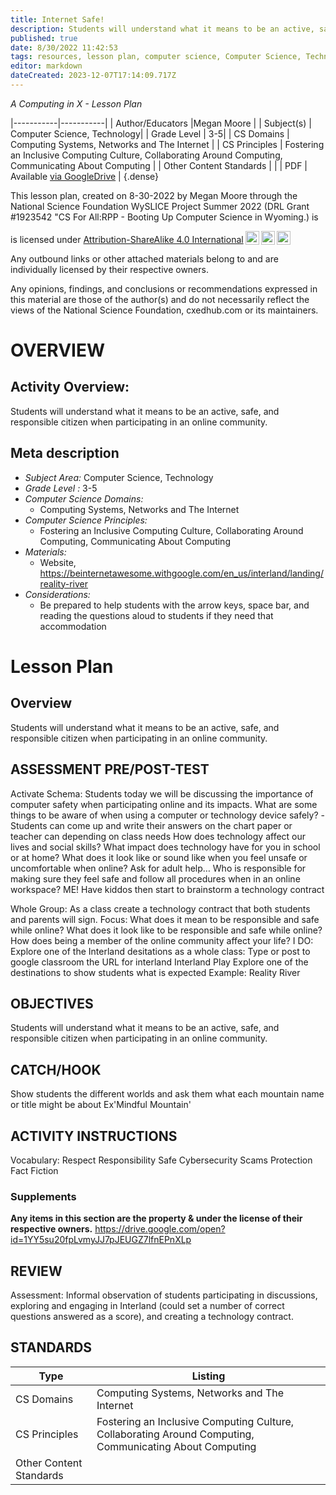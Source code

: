 ```yaml
---
title: Internet Safe!
description: Students will understand what it means to be an active, safe, and responsible citizen when participating in an online community.
published: true
date: 8/30/2022 11:42:53
tags: resources, lesson plan, computer science, Computer Science, Technology 
editor: markdown
dateCreated: 2023-12-07T17:14:09.717Z
---
```

*A Computing in X - Lesson Plan*

|-----------|-----------|
| Author/Educators |Megan Moore |
| Subject(s) | Computer Science, Technology|
| Grade Level | 3-5|
| CS Domains | Computing Systems, Networks and The Internet |
| CS Principles | Fostering an Inclusive Computing Culture, Collaborating Around Computing, Communicating About Computing |
| Other Content Standards |  | 
| PDF | Available [via GoogleDrive](https://drive.google.com/open?id=18QEGhSWPePEdXGkkBE2Y0E0ZzWxOfY2A) |
{.dense}






This lesson plan, created on 8-30-2022 by Megan Moore through the National Science Foundation WySLICE Project Summer 2022 (DRL Grant #1923542 "CS For All:RPP - Booting Up Computer Science in Wyoming.) is  <p xmlns:cc="http://creativecommons.org/ns#" >  is licensed under <a href="http://creativecommons.org/licenses/by-sa/4.0/?ref=chooser-v1" target="_blank" rel="license noopener noreferrer" style="display:inline-block;">Attribution-ShareAlike 4.0 International<img style="height:22px!important;margin-left:3px;vertical-align:text-bottom;" src="https://mirrors.creativecommons.org/presskit/icons/cc.svg?ref=chooser-v1"><img style="height:22px!important;margin-left:3px;vertical-align:text-bottom;" src="https://mirrors.creativecommons.org/presskit/icons/by.svg?ref=chooser-v1"><img style="height:22px!important;margin-left:3px;vertical-align:text-bottom;" src="https://mirrors.creativecommons.org/presskit/icons/sa.svg?ref=chooser-v1"></a></p>


Any outbound links or other attached materials belong to and are individually licensed by their respective owners. 


Any opinions, findings, and conclusions or recommendations expressed in this material are those of the author(s) and do not necessarily reflect the views of the National Science Foundation, cxedhub.com or its maintainers.


# OVERVIEW
## Activity Overview:  
Students will understand what it means to be an active, safe, and responsible citizen when participating in an online community.
## Meta description
+ *Subject Area:* Computer Science, Technology 
+ *Grade Level :* 3-5 
+ *Computer Science Domains:*
   + Computing Systems, Networks and The Internet
+ *Computer Science Principles:*
   + Fostering an Inclusive Computing Culture, Collaborating Around Computing, Communicating About Computing
+ *Materials:* 
   + Website, https://beinternetawesome.withgoogle.com/en_us/interland/landing/reality-river
+ *Considerations:*
   + Be prepared to help students with the arrow keys, space bar, and reading the questions aloud to students if they need that accommodation


# Lesson Plan
## Overview
Students will understand what it means to be an active, safe, and responsible citizen when participating in an online community.
## ASSESSMENT PRE/POST-TEST
Activate Schema: Students today we will be discussing the importance of computer safety when participating online and its impacts. 
What are some things to be aware of when using a computer or technology device safely? 
        -Students can come up and write their answers on the chart paper or teacher can depending on class needs 
How does technology affect our lives and social skills? 
What impact does technology have for you in school or at home? 
What does it look like or sound like when you feel unsafe or uncomfortable when online? 
Ask for adult help…
Who is responsible for making sure they feel safe and follow all procedures when in an online workspace? 
ME! Have kiddos then start to brainstorm a technology contract


Whole Group: As a class create a technology contract that both students and parents will sign. 
        Focus:
What does it mean to be responsible and safe while online? 
What does it look like to be responsible and safe while online? 
How does being a member of the online community affect your life? 
I DO: Explore one of the Interland desitations as a whole class:
Type or post to google classroom the URL for interland Interland Play
Explore one of the destinations to show students what is expected
Example: Reality River
## OBJECTIVES
Students will understand what it means to be an active, safe, and responsible citizen when participating in an online community.


## CATCH/HOOK
Show students the different worlds and ask them what each mountain name or title might be about Ex'Mindful Mountain'


## ACTIVITY INSTRUCTIONS
Vocabulary: 
Respect 
Responsibility
Safe
Cybersecurity 
Scams
Protection
Fact
Fiction


### Supplements
**Any items in this section are the property & under the license of their respective owners.**
https://drive.google.com/open?id=1YY5su20fpLvmyJJ7pJEUGZ7lfnEPnXLp




## REVIEW
Assessment: Informal observation of students participating in discussions, exploring and engaging in Interland (could set a number of correct questions answered as a score), and creating a technology contract.
## STANDARDS        
| Type | Listing | 
|-----------|-----------|
| CS Domains  | Computing Systems, Networks and The Internet|
| CS Principles   | Fostering an Inclusive Computing Culture, Collaborating Around Computing, Communicating About Computing|
| Other Content Standards |   |